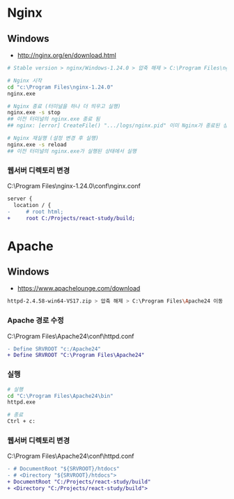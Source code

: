 # Nginx

## Windows
* http://nginx.org/en/download.html
```sh
# Stable version > nginx/Windows-1.24.0 > 압축 해제 > C:\Program Files\nginx-1.24.0 이동

# Nginx 시작
cd "c:\Program Files\nginx-1.24.0"
nginx.exe

# Nginx 종료 (터미널을 하나 더 띄우고 실행)
nginx.exe -s stop
## 이전 터미널의 nginx.exe 종료 됨
## nginx: [error] CreateFile() ".../logs/nginx.pid" 이미 Nginx가 종료된 상태

# Nginx 재실행 (설정 변경 후 실행)
nginx.exe -s reload
## 이전 터미널의 nginx.exe가 실행된 상태에서 실행
```

### 웹서버 디렉토리 변경
C:\Program Files\nginx-1.24.0\conf\nginx.conf
```diff
server {
  location / {
-     # root html;
+     root C:/Projects/react-study/build;
```

# Apache

## Windows
* https://www.apachelounge.com/download
```sh
httpd-2.4.58-win64-VS17.zip > 압축 해제 > C:\Program Files\Apache24 이동
```

### Apache 경로 수정
C:\Program Files\Apache24\conf\httpd.conf
```diff
- Define SRVROOT "c:/Apache24"
+ Define SRVROOT "C:\Program Files\Apache24"
```

### 실행
```sh
# 실행
cd "C:\Program Files\Apache24\bin"
httpd.exe

# 종료
Ctrl + c: 
```

### 웹서버 디렉토리 변경
C:\Program Files\Apache24\conf\httpd.conf
```diff
- # DocumentRoot "${SRVROOT}/htdocs"
- # <Directory "${SRVROOT}/htdocs">
+ DocumentRoot "C:/Projects/react-study/build"
+ <Directory "C:/Projects/react-study/build">
```
